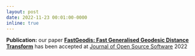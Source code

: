 ```yaml
---
layout: post
date: 2022-11-23 00:01:00-0000
inline: true
---
```


<b style="font-weight: bold;">Publication:</b> our paper <a href="https://joss.theoj.org/papers/10.21105/joss.04532" target="_blank" style="font-weight: bold;">FastGeodis: Fast Generalised Geodesic Distance Transform</a> has been accepted at <a href="https://joss.theoj.org" target="blank">Journal of Open Source Software</a> 2022
